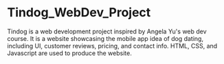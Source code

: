# Tindog_WebDev_Project

Tindog is a web development project inspired by Angela Yu's web dev course. It is a website showcasing the mobile app idea of dog dating, including UI, customer reviews, pricing, and contact info. HTML, CSS, and Javascript are used to produce the website.
